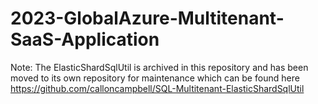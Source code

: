 # 2023-GlobalAzure-Multitenant-SaaS-Application

Note: The ElasticShardSqlUtil is archived in this repository and has been moved to its own repository for maintenance which can be found here https://github.com/calloncampbell/SQL-Multitenant-ElasticShardSqlUtil
